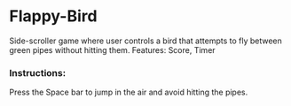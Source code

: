 # Flappy-Bird

Side-scroller game where user controls a bird that attempts to fly between green pipes without hitting them.
Features: Score, Timer

### Instructions:
Press the Space bar to jump in the air and avoid hitting the pipes.
